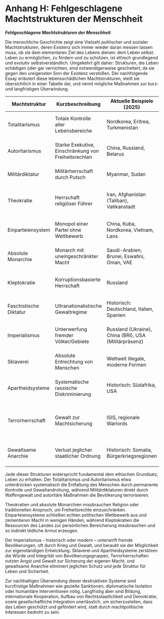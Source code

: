 # Anhang H: Fehlgeschlagene Machtstrukturen der Menschheit

_**Fehlgeschlagene Machtstrukturen der Menschheit**_

Die menschliche Geschichte zeigt eine Vielzahl politischer und sozialer Machtstrukturen, deren Existenz sich immer wieder daran messen lassen muss, ob sie dem elementaren Ziel des Lebens dienen: dem Leben selbst. Leben zu ermöglichen, zu fördern und zu schützen, ist ethisch grundlegend und evolutiv selbstverständlich. Umgekehrt gilt daher: Strukturen, die Leben schädigen oder gar vernichten, sind notwendigerweise gescheitert, da sie gegen den ureigensten Sinn der Existenz verstoßen. Der nachfolgende Essay erläutert diese lebensschädlichen Machtstrukturen, stellt sie übersichtlich in einer Tabelle dar, und nennt mögliche Maßnahmen zur kurz- und langfristigen Überwindung.

| Machtstruktur          | Kurzbeschreibung                                     | Aktuelle Beispiele (2025)                             | Maßnahmen zur Abhilfe                                                                                                     |
| ---------------------- | ---------------------------------------------------- | ----------------------------------------------------- | ------------------------------------------------------------------------------------------------------------------------- |
| Totalitarismus         | Totale Kontrolle aller Lebensbereiche                | Nordkorea, Eritrea, Turkmenistan                      | Internationale Sanktionen, Förderung unabhängiger Medien, langfristig Aufbau von Zivilgesellschaft                        |
| Autoritarismus         | Starke Exekutive, Einschränkung von Freiheitsrechten | China, Russland, Belarus                              | Politischer Dialog, wirtschaftliche Konditionen, langfristige Unterstützung demokratischer Kräfte                         |
| Militärdiktatur        | Militärherrschaft durch Putsch                       | Myanmar, Sudan                                        | UN-Friedensmissionen, Embargos, Förderung ziviler Übergangsregierungen                                                    |
| Theokratie             | Herrschaft religiöser Führer                         | Iran, Afghanistan (Taliban), Vatikanstadt             | Diplomatische Isolation (kurzfristig), interreligiöser Dialog, langfristige Unterstützung liberaler religiöser Bewegungen |
| Einparteiensystem      | Monopol einer Partei ohne Wettbewerb                 | China, Kuba, Nordkorea, Vietnam, Laos                 | Wirtschaftliche Anreize für Reformen, langfristig Bildungs- und Austauschprogramme                                        |
| Absolute Monarchie     | Monarch mit uneingeschränkter Macht                  | Saudi-Arabien, Brunei, Eswatini, Oman, VAE            | Internationale Dialoge über Menschenrechte, Reformunterstützung durch Bildung und Entwicklung                             |
| Kleptokratie           | Korruptionsbasierte Herrschaft                       | Russland                                              | Finanzielle Sanktionen gegen führende Akteure, langfristige Korruptionsbekämpfung und Transparenzinitiativen              |
| Faschistische Diktatur | Ultranationalistische Gewaltregime                   | Historisch: Deutschland, Italien, Spanien             | Geschichtliche Aufarbeitung, Bildungsprogramme, konsequente Strafverfolgung faschistischer Aktivitäten                    |
| Imperialismus          | Unterwerfung fremder Völker/Gebiete                  | Russland (Ukraine), China (BRI), USA (Militärpräsenz) | Internationale Regulierung, multilaterale Friedensverträge, nachhaltige Entwicklungszusammenarbeit                        |
| Sklaverei              | Absolute Entrechtung von Menschen                    | Weltweit illegale, moderne Formen                     | Internationale Strafverfolgung, umfassende soziale und wirtschaftliche Prävention                                         |
| Apartheidsysteme       | Systematische rassische Diskriminierung              | Historisch: Südafrika, USA                            | Antidiskriminierungsgesetze, Aufklärungskampagnen, umfassende gesellschaftliche Integration                               |
| Terrorherrschaft       | Gewalt zur Machtsicherung                            | ISIS, regionale Warlords                              | Internationale Sicherheitskooperation, militärische Friedensmissionen, langfristig Friedensbildung und Konfliktmanagement |
| Gewaltsame Anarchie    | Verlust jeglicher staatlicher Ordnung                | Historisch: Somalia, Bürgerkriegsregionen             | Sofortige humanitäre Interventionen, Aufbau staatlicher Institutionen, langfristige Stabilisierung                        |

Jede dieser Strukturen widerspricht fundamental dem ethischen Grundsatz, Leben zu erhalten. Der Totalitarismus und Autoritarismus etwa unterdrücken systematisch die Entfaltung des Menschen durch permanente Kontrolle und Gewaltandrohung, während Militärdiktaturen direkt durch Waffengewalt und autoritäre Maßnahmen die Bevölkerung terrorisieren.

Theokratien und absolute Monarchien missbrauchen Religion oder traditionellen Anspruch, um Freiheitsrechte einzuschränken. Einparteiensysteme schließen echten politischen Wettbewerb aus und zementieren Macht in wenigen Händen, während Kleptokratien die Ressourcen des Landes zur persönlichen Bereicherung missbrauchen und so indirekt tödliche Armut erzeugen.

Der Imperialismus – historisch oder modern – unterwirft fremde Bevölkerungen, oft durch Krieg und Gewalt, und beraubt sie der Möglichkeit zur eigenständigen Entwicklung. Sklaverei und Apartheidsysteme zerstören die Würde und Integrität von Bevölkerungsgruppen, Terrorherrschaften nutzen Angst und Gewalt zur Sicherung der eigenen Macht, und gewaltsame Anarchie eliminiert jeglichen Schutz und jede Struktur für Leben und Sicherheit.

Zur nachhaltigen Überwindung dieser destruktiven Systeme sind kurzfristige Maßnahmen wie gezielte Sanktionen, diplomatische Isolation oder humanitäre Interventionen nötig. Langfristig aber sind Bildung, internationale Kooperation, Aufbau von Rechtsstaatlichkeit und Demokratie, sowie gesellschaftliche Integration unerlässlich, um sicherzustellen, dass das Leben geschützt und gefördert wird, statt durch machtpolitische Interessen bedroht zu sein.

